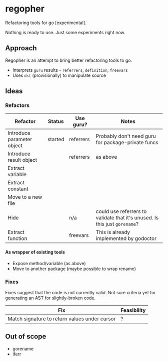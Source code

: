 # regopher

Refactoring tools for go [experimental].

Nothing is ready to use. Just some experiments right now.

## Approach

Regopher is an attempt to bring better refactoring tools to go.

 * Interprets `guru` results - `referrers`, `definition`, `freevars`
 * Uses `dst` (provisionally) to manipulate source

## Ideas

### Refactors

Refactor                     | Status  | Use guru? | Notes
-----------------------------|---------|-----------|-------------------
 Introduce parameter object  | started | referrers | Probably don't need guru for package-private funcs
 Introduce result object     |         | referrers | as above
 Extract variable            |
 Extract constant            |
 Move to a new file          |         |           | 
 Hide                        |         | n/a       | could use referrers to validate that it's unused. Is this just `gorename`?
 Extract function            |         | freevars  | This is already implemented by godoctor

#### As wrapper of existing tools
 * Expose method/variable (as above)
 * Move to another package (maybe possible to wrap rename)

### Fixes

Fixes suggest that the code is not currently valid. Not sure criteria yet for generating an AST for slightly-broken code.

Fix                                           | Feasibility |
----------------------------------------------|-------------|
Match signature to return values under cursor | ?


## Out of scope

 * gorename
 * iferr
